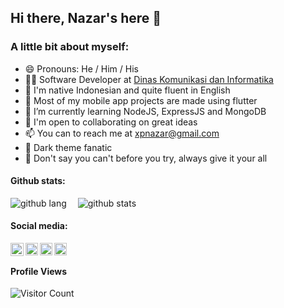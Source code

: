 ## Hi there, Nazar's here 👋

### A little bit about myself:
- 😄 Pronouns: He / Him / His
- 👨‍💻 Software Developer at [Dinas Komunikasi dan Informatika][infokom]
- 📣 I'm native Indonesian and quite fluent in English
- 📱 Most of my mobile app projects are made using flutter
- 🌱 I’m currently learning NodeJS, ExpressJS and MongoDB
- 👯 I'm open to collaborating on great ideas
- 📫 You can to reach me at xpnazar@gmail.com
- 🧛 Dark theme fanatic
- 💬 Don't say you can't before you try, always give it your all

#### Github stats: <br>
![github lang](https://github-readme-stats.vercel.app/api/top-langs/?username=nazarrd&count_private=true$cache_seconds=1800&theme=github_dark)&emsp;
![github stats](https://github-readme-stats.vercel.app/api?username=nazarrd&show_icons=true&count_private=true$cache_seconds=1800&theme=github_dark)<br>

#### Social media: <br>
[<img align="left" alt="profile.io" height="21px" src="https://img.shields.io/badge/website-000000?style=for-the-badge&logo=About.me&logoColor=white" />][profile]
[<img align="left" alt="instagram | Twitter" height="20px" src="https://img.shields.io/badge/Instagram-E4405F?style=for-the-badge&logo=instagram&logoColor=white" />][instagram]
[<img align="left" alt="twitter | Twitter" height="20px" src="https://img.shields.io/badge/Twitter-1DA1F2?style=for-the-badge&logo=twitter&logoColor=white" />][twitter]
[<img align="left" alt="linkedin | LinkedIn" height="20px" src="https://img.shields.io/badge/LinkedIn-0077B5?style=for-the-badge&logo=linkedin&logoColor=white" />][linkedin] <br>

#### Profile Views
![Visitor Count](https://profile-counter.glitch.me/{nazarrd}/count.svg) 

[infokom]: http://diskominfo.siakkab.go.id/
[profile]: https://dev.page/nazar/
[instagram]: https://instagram.com/nazar.rd/
[twitter]: https://twitter.com/xpnazar/
[linkedin]: https://linkedin.com/in/nazarudin/
